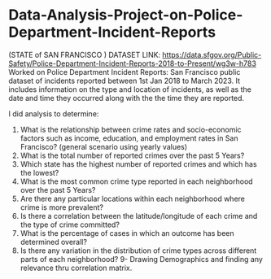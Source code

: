 # Data-Analysis-Project-on-Police-Department-Incident-Reports
(STATE of SAN FRANCISCO ) 
DATASET LINK: https://data.sfgov.org/Public-Safety/Police-Department-Incident-Reports-2018-to-Present/wg3w-h783
Worked on Police Department Incident Reports: San Francisco public dataset of incidents reported between 1st Jan 2018 to March 2023. It includes information on the type and location of incidents, as well as the date and time they occurred along with the the time they are reported. 

I did analysis to determine:

1. What is the relationship between crime rates and socio-economic factors such as income, education, and employment rates in San Francisco? (general scenario using yearly values)
2. What is the total number of reported crimes over the past 5 Years?
3. Which state has the highest number of reported crimes and which has the lowest?
4. What is the most common crime type reported in each neighborhood over the past 5 Years?
5. Are there any particular locations within each neighborhood where crime is more prevalent?
6. Is there a correlation between the latitude/longitude of each crime and the type of crime committed?
7. What is the percentage of cases in which an outcome has been determined overall?
8. Is there any variation in the distribution of crime types across different parts of each neighborhood?
9- Drawing Demographics and finding any relevance thru correlation matrix.
